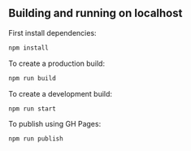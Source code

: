 ## Building and running on localhost

First install dependencies:

```sh
npm install
```

To create a production build:

```sh
npm run build
```

To create a development build:

```sh
npm run start
```

To publish using GH Pages:

```sh
npm run publish
```
